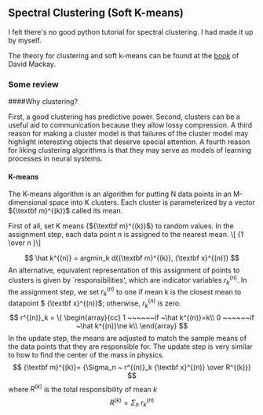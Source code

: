 <head>
    <script type="text/javascript"
            src="http://cdn.mathjax.org/mathjax/latest/MathJax.js?config=TeX-AMS-MML_HTMLorMML">
    </script>
</head>

## Spectral Clustering (Soft K-means)

I felt there's no good python tutorial for spectral clustering. I had made it up by myself.  

The theory for clustering and soft k-means can be found at the [book](http://www.inference.phy.cam.ac.uk/mackay/itila/book.html "Information Theory, Inference, and Learning Algorithms") of David Mackay.

### Some review

####Why clustering?

First, a good clustering has predictive power. Second, clusters can be a useful aid to communication because they allow lossy compression. A third reason for making a cluster model is that failures of the cluster model may highlight interesting objects that deserve special attention. A fourth reason for liking clustering algorithms is that they may serve as models of learning processes in neural systems.

#### K-means

The K-means algorithm is an algorithm for putting N data points in an M-dimensional space into K clusters. Each cluster is parameterized by a vector${\textbf m}^{(k)}$ called its mean. 

First of all, set K means {${\textbf m}^{(k)}$} to random values. In the assignment step, each data point n isassigned to the nearest mean. 
\\[ {1 \over n }\\]

$$
\hat k^{(n)} = argmin_k d({\textbf m}^{(k)}, {\textbf x}^{(n)})
$$
An alternative, equivalent representation of this assignment ofpoints to clusters is given by `responsibilities', which are indicatorvariables $r^{(n)}_k$. In the assignment step, we set $r^{(n)}_k$ to one if mean k is the closest mean to datapoint $ {\textbf x}^{(n)}$; otherwise, $r^{(n)}_k$ is zero.
$$
r^{(n)}_k = \{
\begin{array}{cc}
1 ~~~~~~if ~\hat k^{(n)}=k\\
0 ~~~~~~if ~\hat k^{(n)}\ne k\\
\end{array}
$$
In the update step, the means are adjusted tomatch the sample means of the data points that they are responsible for. The update step is very similar to how to find the center of the mass in physics. 
$$
{\textbf m}^{(k)}= {\Sigma_n ~ r^{(n)}_k {\textbf x}^{(n)} \over R^{(k)}}
$$
where $R^{(k)}$ is the total responsibility of mean $k$
$$
R^{(k)}=\Sigma_n~r^{(n)}_k
$$


